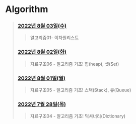 # Algorithm

> ### [2022년 8월 03일(수)](./220803/README.md)
>
> > 알고리즘01- 이차원리스트
>
> ### [2022년 8월 02일(화)](./220802/README.md)
>
> > 자료구조06 - 알고리즘 기초! 힙(heap), 셋(Set)
>
> ### [2022년 8월 01일(월)](./220801/README.md)
>
> > 자료구조05 - 알고리즘 기초! 스택(Stack), 큐(Queue)
>
> ### [2022년 7월 28일(목)](./220728/README.md)
>
> > 자료구조04 - 알고리즘 기초! 딕셔너리(Dictionary)
>

